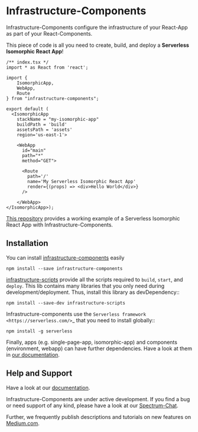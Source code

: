 
# Infrastructure-Components

Infrastructure-Components configure the infrastructure of your React-App as part of your React-Components.

This piece of code is all you need to create, build, and deploy a **Serverless Isomorphic React App**!

```
/** index.tsx */
import * as React from 'react';

import {
    IsomorphicApp,
    WebApp,
    Route
} from "infrastructure-components";

export default (
  <IsomorphicApp
    stackName = "my-isomorphic-app"
    buildPath = 'build'
    assetsPath = 'assets'
    region='us-east-1'>

    <WebApp
      id="main"
      path="*"
      method="GET">

      <Route
        path='/'
        name='My Serverless Isomorphic React App'
        render={(props) => <div>Hello World</div>}
      />

    </WebApp>
</IsomorphicApp>);
```

[This repository](https://github.com/infrastructure-components/isomorphic_example) provides a working example
of a Serverless Isomorphic React App with Infrastructure-Components.


## Installation

You can install [infrastructure-components](https://github.com/infrastructure-components/infrastructure-components) easily

```
npm install --save infrastructure-components
```


[infrastructure-scripts](https://github.com/infrastructure-components/infrastructure-scripts)
provide all the scripts required to `build`, `start`, and `deploy`. This lib contains many libraries that you only
need during development/deployment. Thus, install this library as devDependency::

```
npm install --save-dev infrastructure-scripts
```

Infrastructure-components use the `Serverless framework <https://serverless.com/>`_ that you need to install globally::

```
npm install -g serverless
```

Finally, apps (e.g. single-page-app, isomorphic-app) and components (environment, webapp) can have further dependencies.
Have a look at them in [our documentation](https://infrastructure-components.readthedocs.io).


## Help and Support

Have a look at our [documentation](https://infrastructure-components.readthedocs.io).

Infrastructure-Components are under active development. If you find a bug or need support of any kind,
please have a look at our [Spectrum-Chat](https://spectrum.chat/infrastructure).

Further, we frequently publish descriptions and tutorials on new features on [Medium.com](https://medium.com/@fzickert).